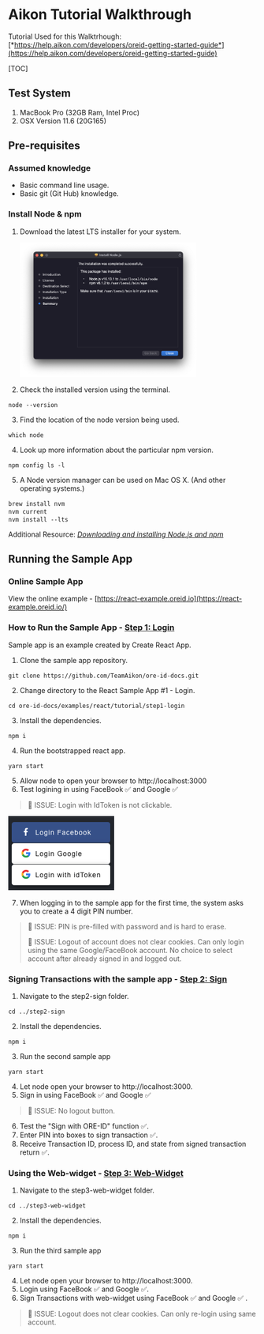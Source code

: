 # Aikon Tutorial Walkthrough

Tutorial Used for this Walktrhough: [*https://help.aikon.com/developers/oreid-getting-started-guide*](https://help.aikon.com/developers/oreid-getting-started-guide)

[TOC]

## Test System

1. MacBook Pro (32GB Ram, Intel Proc)
2. OSX Version 11.6 (20G165)

## Pre-requisites

### Assumed knowledge

* Basic command line usage.
* Basic git (Git Hub) knowledge.

### Install Node & npm

1. Download the latest LTS installer for your system.

    <img src="imgs/Screen Shot 2022-01-05 at 6.03.30 PM.png" alt="Screen Shot 2022-01-05 at 6.03.30 PM" style="zoom:35%;" />

2. Check the installed version using the terminal.

```shell
node --version
```

3. Find the location of the node version being used.

```shell
which node
```

4. Look up more information about the particular npm version.

```shell
npm config ls -l
```

5. A Node version manager can be used on Mac OS X.  (And other operating systems.)

```shell
brew install nvm
nvm current
nvm install --lts
```

Additional Resource: [*Downloading and installing Node.js and npm*](https://docs.npmjs.com/downloading-and-installing-node-js-and-npm) 

## Running the Sample App

### Online Sample App

View the online example - [https://react-example.oreid.io](https://react-example.oreid.io/)

### How to Run the Sample App - [Step 1: Login](https://github.com/TeamAikon/ore-id-docs/tree/master/examples/react/tutorial/step1-login)

Sample app is an example created by Create React App.

1. Clone the sample app repository.

```shell
git clone https://github.com/TeamAikon/ore-id-docs.git
```

2. Change directory to the React Sample App #1 - Login.

```shell
cd ore-id-docs/examples/react/tutorial/step1-login
```

3. Install the dependencies.

```shell
npm i
```

4. Run the bootstrapped react app.

```shell
yarn start
```

5. Allow node to open your browser to http://localhost:3000
6. Test logining in using FaceBook :white_check_mark: and Google :white_check_mark:

> :red_circle: ISSUE: Login with IdToken is not clickable.

<img src="imgs/Screen Shot 2022-01-06 at 9.26.29 AM.png" alt="Screen Shot 2022-01-06 at 9.26.29 AM"  />

7. When logging in to the sample app for the first time, the system asks you to create a 4 digit PIN number.

> :red_circle: ISSUE: PIN is pre-filled with password and is hard to erase.
>
> :red_circle: ISSUE: Logout of account does not clear cookies.  Can only login using the same Google/FaceBook account.  No choice to select account after already signed in and logged out.

### Signing Transactions with the sample app - [Step 2: Sign](https://github.com/TeamAikon/ore-id-docs/tree/master/examples/react/tutorial/step2-sign)

1. Navigate to the step2-sign folder.

```shell
cd ../step2-sign
```

2. Install the dependencies.

```shell
npm i
```

3. Run the second sample app

```shell
yarn start
```

4. Let node open your browser to http://localhost:3000.
5. Sign in using FaceBook :white_check_mark: and Google :white_check_mark:

> :red_circle: ISSUE: No logout button.

6. Test the "Sign with ORE-ID" function :white_check_mark:.
7. Enter PIN into boxes to sign transaction :white_check_mark:.
8. Receive Transaction ID, process ID, and state from signed transaction return :white_check_mark:.

### Using the Web-widget - [Step 3: Web-Widget](https://github.com/TeamAikon/ore-id-docs/tree/master/examples/react/tutorial/step3-web-widget)

1. Navigate to the step3-web-widget folder.

```shell
cd ../step3-web-widget
```

2. Install the dependencies.

```shell
npm i
```

3. Run the third sample app

```shell
yarn start
```

4. Let node open your browser to http://localhost:3000.
5. Login using FaceBook :white_check_mark: and Google :white_check_mark:.
5. Sign Transactions with web-widget using FaceBook :white_check_mark:  and Google :white_check_mark: .

> :red_circle: ISSUE: Logout does not clear cookies. Can only re-login using same account.

